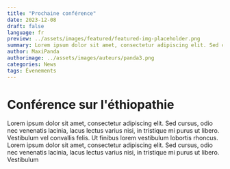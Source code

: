 ```yaml
---
title: "Prochaine conférence"
date: 2023-12-08
draft: false
language: fr
preview: ../assets/images/featured/featured-img-placeholder.png
summary: Lorem ipsum dolor sit amet, consectetur adipiscing elit. Sed cursus, odio nec venenatis lacinia, lacus lectus varius nisi, in tristique mi purus ut libero.
author: MaxiPanda
authorimage: ../assets/images/auteurs/panda3.png   
categories: News
tags: Évenements
---
```



# Conférence sur l'éthiopathie
Lorem ipsum dolor sit amet, consectetur adipiscing elit. Sed cursus, odio nec venenatis lacinia, lacus lectus varius nisi, in tristique mi purus ut libero. Vestibulum vel convallis felis. Ut finibus lorem vestibulum lobortis rhoncus.
Lorem ipsum dolor sit amet, consectetur adipiscing elit. Sed cursus, odio nec venenatis lacinia, lacus lectus varius nisi, in tristique mi purus ut libero. Vestibulum 